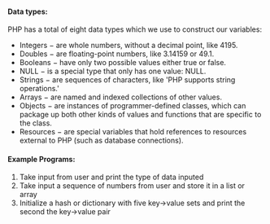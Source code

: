 #### Data types:

PHP has a total of eight data types which we use to construct our variables:
* Integers − are whole numbers, without a decimal point, like 4195.
* Doubles − are floating-point numbers, like 3.14159 or 49.1.
* Booleans − have only two possible values either true or false.
* NULL − is a special type that only has one value: NULL.
* Strings − are sequences of characters, like 'PHP supports string operations.'
* Arrays − are named and indexed collections of other values.
* Objects − are instances of programmer-defined classes, which can package up both other kinds of values and functions that are specific to the class.
* Resources − are special variables that hold references to resources external to PHP (such as database connections).

#### Example Programs:

1. Take input from user and print the type of data inputed
2. Take input a sequence of numbers from user and store it in a list or array
3. Initialize a hash or dictionary with five key->value sets and print the second the key->value pair
